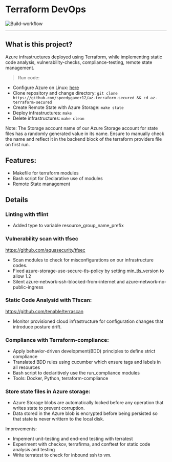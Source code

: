 # Terraform DevOps
![Build-workflow](https://github.com/speedygamer12/terrraform-secured/actions/workflows/setup-workflow.yml/badge.svg)
<hr />

## What is this project?
Azure infrastructures deployed using Terraform, while implementing static code analysis, vulnerability-checks, compliance-testing, remote state management.

> Run code:
- Configure Azure on Linux: [here](https://docs.microsoft.com/en-us/azure/developer/terraform/get-started-cloud-shell-bash?tabs=bash)
- Clone repository and change directory: 
`git clone https://github.com/speedygamer12/az-terraform-secured && cd az-terraform-secured`
- Create Remote State with Azure Storage: `make state`
- Deploy infrastructures: `make`
- Delete infrastructures: `make clean`

Note: The Storage account name of our Azure Storage account for state files has a randomly generated value in its name.
Ensure to manually check the name and reflect it in the backend block of the terraform providers file on first run.
    

## Features:
- Makefile for terraform modules
- Bash script for Declarative use of modules
- Remote State management 

## Details
### Linting with tflint
- Added type to variable resource_group_name_prefix

### Vulnerability scan with tfsec
https://github.com/aquasecurity/tfsec
- Scan modules to check for misconfigurations on our infrastructure codes.
- Fixed azure-storage-use-secure-tls-policy by setting min_tls_version to allow 1.2
- Silent azure-network-ssh-blocked-from-internet and azure-network-no-public-ingress
### Static Code Analysid with Tfscan:
https://github.com/tenable/terrascan
- Monitor provisioned cloud infrastructure for configuration changes that introduce posture drift.
### Compliance with Terraform-compliance:
- Apply behavior-driven development(BDD) principles to define strict compliance
- Translated BDD rules using cucumber which ensure tags and labels in all resources
- Bash script to declaritively use the run_compliance modules
- Tools: Docker, Python, terraform-compliance

### Store state files in Azure storage:
- Azure Storage blobs are automatically locked before any operation that writes state to prevent corruption.
- Data stored in the Azure blob is encrypted before being persisted so that state is never writtern to the local disk.

Improvements:
- Impement unit-testing and end-end testing with terratest
- Experiment with checkov, terrafirma, and conftest for static code analysis and testing
- Write terratest to check for inbound ssh to vm.
